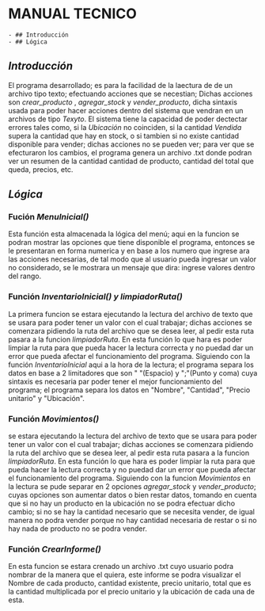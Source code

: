 # MANUAL TECNICO
    - ## Introducción
    - ## Lógica

## *Introducción*
El programa desarrollado; es para la facilidad de la laectura de de un archivo tipo texto; efectuando acciones que se necestian; 
Dichas acciones son *crear_producto* ,  *agregar_stock*  y  *vender_producto*, dicha sintaxis usada para poder hacer acciones dentro del sistema
que vendran en un archivos de tipo *Texyto*. El sistema tiene la capacidad de poder dectectar errores tales como, si la *Ubicación* no coinciden, si la cantidad *Vendida* supera la cantidad que hay en stock, o si tambien si no existe cantidad disponible para vender; dichas acciones no se pueden ver; para ver que se efecturaron los cambios, el programa genera un archivo .txt donde podran ver un resumen de la cantidad cantidad de producto, cantidad del total que queda, precios, etc.

## *Lógica*

### Fución *MenuInicial()*
Esta función esta almacenada la lógica del menú; aqui en la funcion se podran mostrar las opciones que tiene disponible el programa, entonces se le presentaran en forma numerica y en base a los numero que ingrese ara las acciones necesarias, de tal modo que al usuario pueda ingresar un valor no considerado, se le mostrara un mensaje que dira: ingrese valores dentro del rango.

### Función *InventarioInicial() y limpiadorRuta()*
La primera funcion se estara ejecutando la lectura del archivo de texto que se usara para poder tener un valor con el cual trabajar; dichas acciones se comenzara pidiendo la ruta del archivo que se desea leer, al pedir esta ruta pasara a la funcion *limpiadorRuta*. En esta función lo que hara es poder limpiar la ruta para que pueda hacer la lectura correcta y no puedad dar un error que pueda afectar el funcionamiento del programa. Siguiendo con la función *InventarioInicial* aqui a la hora de la lectura; el programa separa los datos en base a 2 limitadores que son " "(Espacio)  y ";"(Punto y coma) cuya sintaxis es necesaria par poder tener el mejor funcionamiento del programa; el programa separa los datos en "Nombre", "Cantidad", "Precio unitario" y "Ubicación".

### Función *Movimientos()*
se estara ejecutando la lectura del archivo de texto que se usara para poder tener un valor con el cual trabajar; dichas acciones se comenzara pidiendo la ruta del archivo que se desea leer, al pedir esta ruta pasara a la funcion *limpiadorRuta*. En esta función lo que hara es poder limpiar la ruta para que pueda hacer la lectura correcta y no puedad dar un error que pueda afectar el funcionamiento del programa. Siguiendo con la funcion *Movimientos* en la lectura se pude separar en 2 opciones *agregar_stock*  y  *vender_producto*; cuyas opciones son aumentar datos o bien restar datos, tomando en cuenta que si no hay un producto en la ubicación no se podra efectuar dicho cambio; si no se hay la cantidad necesario que se necesita vender, de igual manera no podra vender porque no hay cantidad necesaria de restar o si no hay nada de producto no se podra vender.

### Función *CrearInforme()*
En esta funcion se estara crenado un archivo .txt cuyo usuario podra nombrar de la manera que el quiera, este informe se podra visualizar el Nombre de cada producto, cantidad existente, precio unitario, total que es la cantidad multiplicada por el precio unitario y la ubicación de cada una de esta.